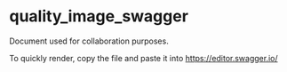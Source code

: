 # quality_image_swagger

Document used for collaboration purposes. 

To quickly render, copy the file and paste it into https://editor.swagger.io/
